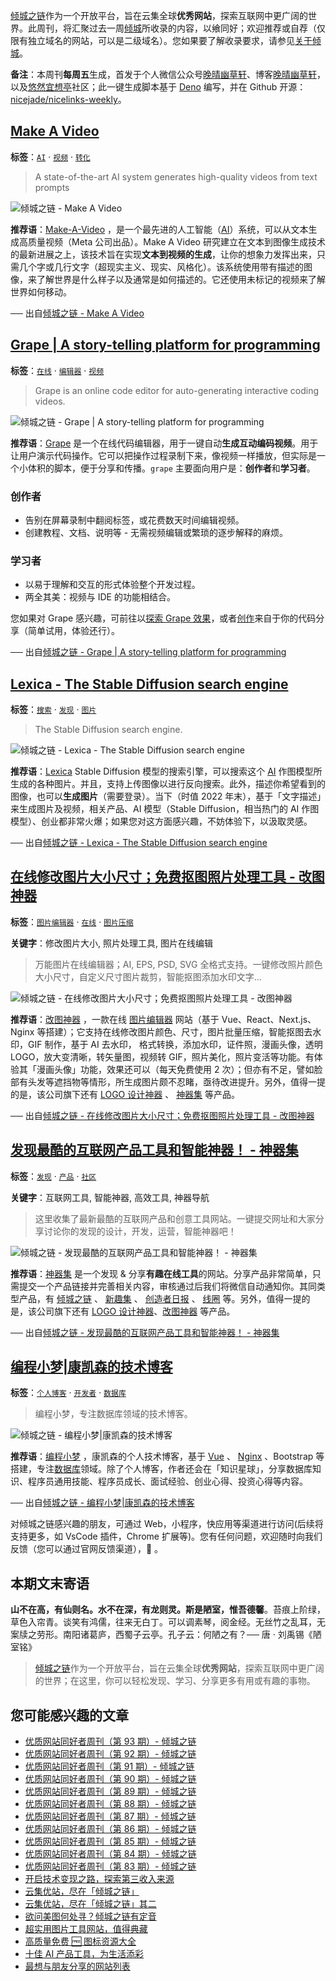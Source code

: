 [倾城之链](https://site.lovejade.cn/)作为一个开放平台，旨在云集全球**优秀网站**，探索互联网中更广阔的世界。此周刊，将汇聚过去一周[倾城](https://site.lovejade.cn/?utm_source=weekly)所收录的内容，以飨同好；欢迎推荐或自荐（仅限有独立域名的网站，可以是二级域名）。您如果要了解收录要求，请参见[关于倾城](https://site.lovejade.cn/about?utm_source=weekly)。

**备注**：本周刊**每周五**生成，首发于个人微信公众号[晚晴幽草轩](https://mp.weixin.qq.com/mp/appmsgalbum?__biz=MzI5MDIwMzM2Mg==&action=getalbum&album_id=1530765143352082433&scene=173&from_msgid=2650641087&from_itemidx=1&count=3#wechat_redirect)、博客[晚晴幽草轩](https://www.jeffjade.com)，以及[悠然宜想亭](https://forum.lovejade.cn/)社区；此一键生成脚本基于 [Deno](https://site.lovejade.cn/post/602d30aad099ff5688618591) 编写，并在 Github 开源：[nicejade/nicelinks-weekly](https://github.com/nicejade/nicelinks-weekly)。

## [Make A Video](https://site.lovejade.cn/post/6388b6d16584a1758339bf0d)

**标签**：[`AI`](https://site.lovejade.cn/tags/AI) · [`视频`](https://site.lovejade.cn/tags/视频) · [`转化`](https://site.lovejade.cn/tags/转化)

> A state-of-the-art AI system generates high-quality videos from text prompts

![倾城之链 - Make A Video](https://nicelinks.oss-cn-shenzhen.aliyuncs.com/makeavideo.studio.png?x-oss-process=style/png2jpg)

**推荐语**：[Make-A-Video](https://makeavideo.studio/) ，是一个最先进的人工智能（[AI](https://site.lovejade.cn/tags/AI)）系统，可以从文本生成高质量视频（Meta 公司出品）。Make A Video 研究建立在文本到图像生成技术的最新进展之上，该技术旨在实现**文本到视频的生成**，让你的想象力发挥出来，只需几个字或几行文字（超现实主义、现实、风格化）。该系统使用带有描述的图像，来了解世界是什么样子以及通常是如何描述的。它还使用未标记的视频来了解世界如何移动。

── 出自[倾城之链 - Make A Video](https://site.lovejade.cn/post/6388b6d16584a1758339bf0d)

## [Grape | A story-telling platform for programming](https://site.lovejade.cn/post/638897f06584a1758339b9ad)

**标签**：[`在线`](https://site.lovejade.cn/tags/在线) · [`编辑器`](https://site.lovejade.cn/tags/编辑器) · [`视频`](https://site.lovejade.cn/tags/视频)

> Grape is an online code editor for auto-generating interactive coding videos.

![倾城之链 - Grape | A story-telling platform for programming](https://nicelinks.oss-cn-shenzhen.aliyuncs.com/www.grape.codes.png?x-oss-process=style/png2jpg)

**推荐语**：[Grape](:=https://www.grape.codes/) 是一个在线代码编辑器，用于一键自动**生成互动编码视频**。用于让用户演示代码操作。它可以把操作过程录制下来，像视频一样播放，但实际是一个小体积的脚本，便于分享和传播。`grape` 主要面向用户是：**创作者**和**学习者**。

### 创作者

- 告别在屏幕录制中翻阅标签，或花费数天时间编辑视频。
- 创建教程、文档、说明等 - 无需视频编辑或繁琐的逐步解释的麻烦。

### 学习者

- 以易于理解和交互的形式体验整个开发过程。
- 两全其美：视频与 IDE 的功能相结合。

您如果对 Grape 感兴趣，可前往以[探索 Grape 效果](https://www.grape.codes/explore)，或者[创作](https://www.grape.codes/create)来自于你的代码分享（简单试用，体验还行）。

── 出自[倾城之链 - Grape | A story-telling platform for programming](https://site.lovejade.cn/post/638897f06584a1758339b9ad)

## [Lexica - The Stable Diffusion search engine](https://site.lovejade.cn/post/638892f56584a1758339b95b)

**标签**：[`搜索`](https://site.lovejade.cn/tags/搜索) · [`发现`](https://site.lovejade.cn/tags/发现) · [`图片`](https://site.lovejade.cn/tags/图片)

> The Stable Diffusion search engine.

![倾城之链 - Lexica - The Stable Diffusion search engine](https://nicelinks.oss-cn-shenzhen.aliyuncs.com/lexica.art.png?x-oss-process=style/png2jpg)

**推荐语**：[Lexica](https://lexica.art/) Stable Diffusion 模型的搜索引擎，可以搜索这个 [AI](https://site.lovejade.cn/tags/AI) 作图模型所生成的各种图片。并且，支持上传图像以进行反向搜索。此外，描述你希望看到的图像，也可以**生成图片**（需要登录）。当下（时值 2022 年末），基于「文字描述」来生成图片及视频，相关产品、AI 模型（Stable Diffusion，相当热门的 AI 作图模型）、创业都非常火爆；如果您对这方面感兴趣，不妨体验下，以汲取灵感。

── 出自[倾城之链 - Lexica - The Stable Diffusion search engine](https://site.lovejade.cn/post/638892f56584a1758339b95b)

## [在线修改图片大小尺寸；免费抠图照片处理工具 - 改图神器](https://site.lovejade.cn/post/6387730b6584a1758339af81)

**标签**：[`图片编辑器`](https://site.lovejade.cn/tags/图片编辑器) · [`在线`](https://site.lovejade.cn/tags/在线) · [`图片压缩`](https://site.lovejade.cn/tags/图片压缩)

**关键字**：修改图片大小, 照片处理工具, 图片在线编辑

> 万能图片在线编辑器；AI, EPS, PSD, SVG 全格式支持。一键修改照片颜色大小尺寸，自定义尺寸图片裁剪，智能抠图添加水印文字...

![倾城之链 - 在线修改图片大小尺寸；免费抠图照片处理工具 - 改图神器](https://nicelinks.oss-cn-shenzhen.aliyuncs.com/img.logosc.cn.png?x-oss-process=style/png2jpg)

**推荐语**：[改图神器](https://img.logosc.cn/) ，一款在线 [图片编辑器](https://site.lovejade.cn/tags/图片编辑器) 网站（基于 Vue、React、Next.js、Nginx 等搭建）；它支持在线修改图片颜色、尺寸，图片批量压缩，智能抠图去水印，GIF 制作，基于 AI 去水印， 格式转换，添加水印，证件照，漫画头像，透明 LOGO，放大变清晰，转矢量图，视频转 GIF，照片美化，照片变活等功能。有体验其「漫画头像」功能，效果还可以（每天免费使用 2 次）；但亦有不足，譬如脸部有头发等遮挡物等情形，所生成图片颇不忍睹，亟待改进提升。另外，值得一提的是，该公司旗下还有 [LOGO 设计神器](https://site.lovejade.cn/post/626e6b287d02b74eba0f09c2) 、 [神器集](https://hao.logosc.cn/) 等产品。

── 出自[倾城之链 - 在线修改图片大小尺寸；免费抠图照片处理工具 - 改图神器](https://site.lovejade.cn/post/6387730b6584a1758339af81)

## [发现最酷的互联网产品工具和智能神器！ - 神器集](https://site.lovejade.cn/post/63876dc76584a1758339ae7f)

**标签**：[`发现`](https://site.lovejade.cn/tags/发现) · [`产品`](https://site.lovejade.cn/tags/产品) · [`社区`](https://site.lovejade.cn/tags/社区)

**关键字**：互联网工具, 智能神器, 高效工具, 神器导航

> 这里收集了最新最酷的互联网产品和创意工具网站。一键提交网址和大家分享讨论你的发现的设计，开发，运营，智能神器吧！

![倾城之链 - 发现最酷的互联网产品工具和智能神器！ - 神器集](https://nicelinks.oss-cn-shenzhen.aliyuncs.com/hao.logosc.cn.png?x-oss-process=style/png2jpg)

**推荐语**：[神器集](https://hao.logosc.cn/) 是一个发现 & 分享**有趣在线工具**的网站。分享产品非常简单，只需提交一个产品链接并完善相关内容，审核通过后我们将微信自动通知你。其同类型产品，有 [倾城之链](https://nicelinks.site) 、 [新趣集](https://site.lovejade.cn/post/604a16ec5f9af714fe21dcc8) 、 [创造者日报](https://site.lovejade.cn/post/5db1d4aba7d64d01501bc72a) 、 [线圈](https://site.lovejade.cn/post/631ebcae6d57c401f21d6713) 等。另外，值得一提的是，该公司旗下还有 [LOGO 设计神器](https://site.lovejade.cn/post/626e6b287d02b74eba0f09c2)、[改图神器](https://site.lovejade.cn/post/6387730b6584a1758339af81) 等产品。

── 出自[倾城之链 - 发现最酷的互联网产品工具和智能神器！ - 神器集](https://site.lovejade.cn/post/63876dc76584a1758339ae7f)

## [编程小梦|康凯森的技术博客](https://site.lovejade.cn/post/6386e3416584a1758339a79f)

**标签**：[`个人博客`](https://site.lovejade.cn/tags/个人博客) · [`开发者`](https://site.lovejade.cn/tags/开发者) · [`数据库`](https://site.lovejade.cn/tags/数据库)

> 编程小梦，专注数据库领域的技术博客。

![倾城之链 - 编程小梦|康凯森的技术博客](https://nicelinks.oss-cn-shenzhen.aliyuncs.com/blog.bcmeng.com.png?x-oss-process=style/png2jpg)

**推荐语**：[编程小梦](https://blog.bcmeng.com/) ，康凯森的个人技术博客，基于 [Vue](https://site.lovejade.cn/post/5b1a221c0526c920d6dfaada) 、 [Nginx](https://site.lovejade.cn/post/6339a6aa35a9c117dacf2363) 、Bootstrap 等搭建，专注[数据库](https://site.lovejade.cn/tags/数据库)领域。除了个人博客，作者还会在「知识星球」，分享数据库知识、程序员通用技能、程序员成长、面试经验、创业心得、投资心得等内容。

── 出自[倾城之链 - 编程小梦|康凯森的技术博客](https://site.lovejade.cn/post/6386e3416584a1758339a79f)

对倾城之链感兴趣的朋友，可通过 Web，小程序，快应用等渠道进行访问(后续将支持更多，如 VsCode 插件，Chrome 扩展等)。您有任何问题，欢迎随时向我们反馈（您可以通过官网反馈渠道），🤲 。

## 本期文末寄语

**山不在高，有仙则名。水不在深，有龙则灵。斯是陋室，惟吾德馨**。苔痕上阶绿，草色入帘青。谈笑有鸿儒，往来无白丁。可以调素琴，阅金经。无丝竹之乱耳，无案牍之劳形。南阳诸葛庐，西蜀子云亭。孔子云：何陋之有？── 唐 · 刘禹锡《陋室铭》

> [倾城之链](https://site.lovejade.cn/)作为一个开放平台，旨在云集全球**优秀网站**，探索互联网中更广阔的世界；在这里，你可以轻松发现、学习、分享更多有用或有趣的事物。

## 您可能感兴趣的文章

- [优质网站同好者周刊（第 93 期）- 倾城之链](https://link.niceshare.site/weekly-093/)
- [优质网站同好者周刊（第 92 期）- 倾城之链](https://link.niceshare.site/weekly-092/)
- [优质网站同好者周刊（第 91 期）- 倾城之链](https://link.niceshare.site/weekly-091/)
- [优质网站同好者周刊（第 90 期）- 倾城之链](https://link.niceshare.site/weekly-090/)
- [优质网站同好者周刊（第 89 期）- 倾城之链](https://link.niceshare.site/weekly-089/)
- [优质网站同好者周刊（第 88 期）- 倾城之链](https://link.niceshare.site/weekly-088/)
- [优质网站同好者周刊（第 87 期）- 倾城之链](https://link.niceshare.site/weekly-087/)
- [优质网站同好者周刊（第 86 期）- 倾城之链](https://link.niceshare.site/weekly-086/)
- [优质网站同好者周刊（第 85 期）- 倾城之链](https://link.niceshare.site/weekly-085/)
- [优质网站同好者周刊（第 84 期）- 倾城之链](https://link.niceshare.site/weekly-084/)
- [优质网站同好者周刊（第 83 期）- 倾城之链](https://link.niceshare.site/weekly-083/)
- [开启技术变现之路，探索第三收入来源](https://www.jeffjade.com/2020/11/17/173-talk-about-nice-links/)
- [云集优站，尽在「倾城之链」](https://www.jeffjade.com/2017/12/31/136-talk-about-nicelinks-site/)
- [云集优站，尽在「倾城之链」其二](https://www.jeffjade.com/2018/12/23/146-talk-about-nice-links/)
- [欲问美图何处寻？倾城之链有定音](https://www.jeffjade.com/2019/02/17/151-aweome-beautiful-picture-website-list/ "欲问美图何处寻？倾城之链有定音")
- [超实用图片工具网站，值得典藏](https://www.jeffjade.com/2020/07/27/165-aweome-picture-tool-website-list/)
- [高质量免费 🆓 图标资源大全](https://www.jeffjade.com/2020/09/11/169-high-quality-free-icon-resource-collection/)
- [十佳 AI 产品工具，为生活添彩](https://www.jeffjade.com/2020/09/23/170-list-of-top-20-ai-product-tools/)
- [最想与朋友分享的网站列表](https://www.jeffjade.com/2020/09/01/168-list-of-websites-i-most-want-to-share-with-my-friends/)
